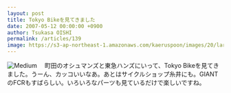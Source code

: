 ```yaml
---
layout: post
title: Tokyo Bikeを見てきました
date: 2007-05-12 00:00:00 +0900
author: Tsukasa OISHI
permalink: /articles/139
image: https://s3-ap-northeast-1.amazonaws.com/kaeruspoon/images/20/large.JPG?1300872222
---
```


![Medium](https://s3-ap-northeast-1.amazonaws.com/kaeruspoon/images/20/medium.JPG?1300872222)
　町田のオシュマンズと東急ハンズにいって、Tokyo Bikeを見てきました。うーん、カッコいいなあ。あとはサイクルショップ糸井にも。GIANTのFCRもすばらしい。いろいろなパーツも見ているだけで楽しいですね。

